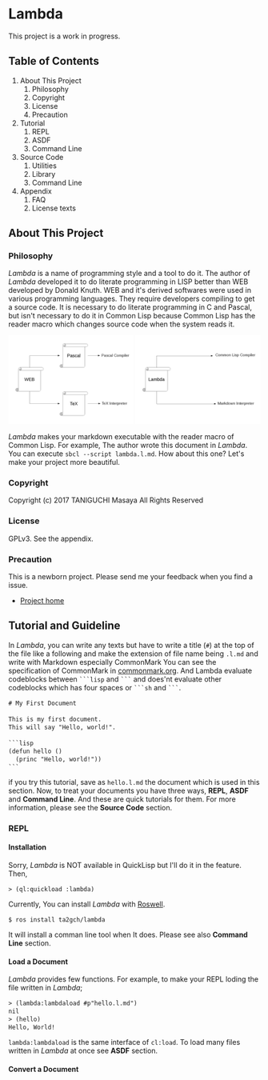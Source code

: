 # Lambda
This project is a work in progress.

## Table of Contents

1. About This Project
    1. Philosophy
    2. Copyright
    3. License
    4. Precaution
2. Tutorial
    1. REPL
    2. ASDF
    3. Command Line
3. Source Code
    1. Utilities
    2. Library
    3. Command Line
4. Appendix
    1. FAQ
    2. License texts

## About This Project

### Philosophy

*Lambda* is a name of programming style and a tool to do it.
The author of *Lambda* developed it to do literate programming in LISP better than WEB developed by Donald Knuth.
WEB and it's derived softwares were used in various programming languages.
They require developers compiling to get a source code.
It is necessary to do literate programming in C and Pascal, but isn't necessary to do it in Common Lisp because Common Lisp has the reader macro which changes source code when the system reads it.

<div style="display:float;">
  <img src="img/web.png" width="250px"/>
  <img src="img/lambda.png" width="250px"/>
</div>

*Lambda* makes your markdown executable with the reader macro of Common Lisp.
For example, The author wrote this document in *Lambda*.
You can execute `sbcl --script lambda.l.md`. How about this one? Let's make your project more beautiful.
### Copyright

Copyright (c) 2017 TANIGUCHI Masaya All Rights Reserved

### License

GPLv3. See the appendix.

### Precaution

This is a newborn project.
Please send me your feedback when you find a issue.

- [Project home](https://github.com/ta2gch/lambda)

## Tutorial and Guideline

In *Lambda*, you can write any texts but have to write a title (`#`) at the top of the file like a following and make the extension of file name being `.l.md` and write with Markdown especially CommonMark You can see the specification of CommonMark in [commonmark.org](https://commonmark.org). And Lambda evaluate codeblocks between ` ```lisp ` and ` ``` ` and does'nt evaluate other codeblocks which has four spaces or ` ```sh ` and ` ``` `.

    # My First Document

    This is my first document.
    This will say "Hello, world!".

    ```lisp
    (defun hello ()
      (princ "Hello, world!"))
    ```

if you try this tutorial, save as `hello.l.md` the document which is used in this section.
Now, to treat your documents you have three ways, **REPL**, **ASDF** and **Command Line**. And these are quick tutorials for them. For more information, please see the **Source Code** section.

### REPL

#### Installation

Sorry, *Lambda* is NOT available in QuickLisp but I'll do it in the feature. Then,

    > (ql:quickload :lambda)

Currently, You can install *Lambda* with [Roswell](https://github.com/roswell/roswell).

    $ ros install ta2gch/lambda

It will install a comman line tool when It does.
Please see also **Command Line** section.

#### Load a Document

*Lambda* provides few functions. For example, to make your REPL loding the file written in *Lambda*;

    > (lambda:lambdaload #p"hello.l.md")
    nil
    > (hello)
    Hello, World!

`lambda:lambdaload` is the same interface of `cl:load`.
To load many files written in *Lambda* at once see **ASDF** section.

#### Convert a Document
